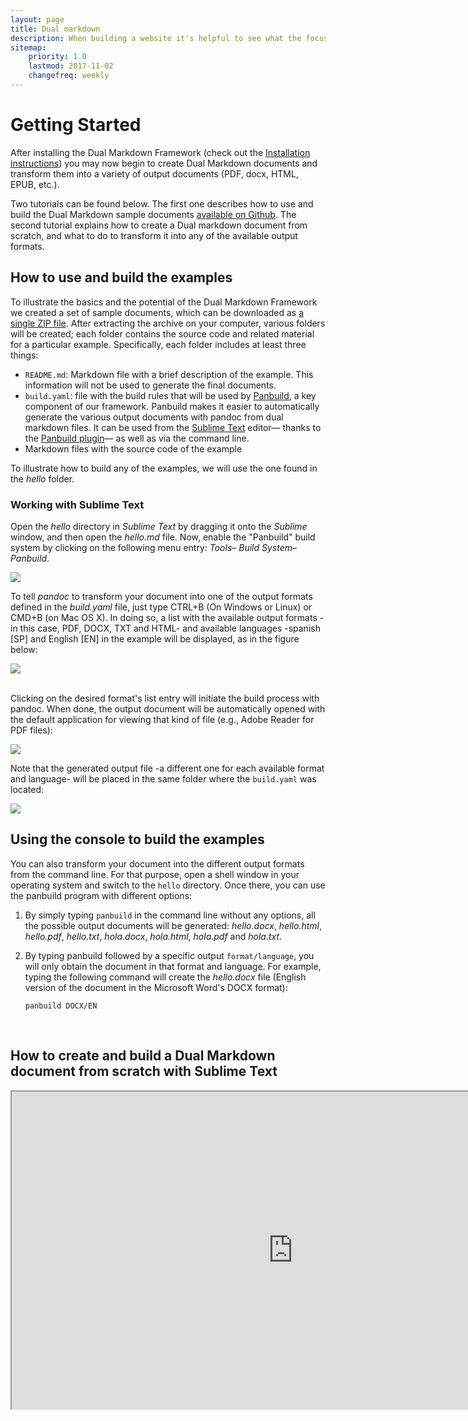 ```yaml
---
layout: page
title: Dual markdown
description: When building a website it's helpful to see what the focus of your site is. This page is an example of how to show a website's focus.
sitemap:
    priority: 1.0
    lastmod: 2017-11-02
    changefreq: weekly
---
```


# Getting Started

After installing the Dual Markdown Framework (check out the [Installation instructions](./installation)) you may now begin to create Dual Markdown documents and transform them into a variety of output documents (PDF, docx, HTML, EPUB, etc.).

Two tutorials can be found below. The first one describes how to use and build the Dual Markdown sample documents [available on Github](https://github.com/dualmarkdown/examples). The second tutorial explains how to create a Dual markdown document from scratch, and what to do to transform it into any of the available output formats. 

## How to use and build the examples

To illustrate the basics and the potential of the Dual Markdown Framework we created a set of sample documents, which can be downloaded as [a single ZIP file](https://github.com/dualmarkdown/examples/archive/master.zip). After extracting the archive on your computer, various folders will be created; each folder contains the source code and related material for a particular example. Specifically, each folder includes at least three things:

* `README.md`: Markdown file with a brief description of the example. This information will not be used to generate the final documents.
* `build.yaml`: file with the build rules that will be used by [Panbuild](https://github.com/jcsaezal/panbuild), a key component of our framework. Panbuild makes it easier to automatically generate the various output documents with pandoc from dual markdown files. It can be used from the [Sublime Text](https://www.sublimetext.com/) editor— thanks to the [Panbuild plugin](https://github.com/jcsaezal/SublimeText-Panbuild)— as well as via the command line.
* Markdown files with the source code of the example

To illustrate how to build any of the examples, we will use the one found in the _hello_ folder.

### Working with Sublime Text

Open the *hello* directory in *Sublime Text* by dragging it onto the *Sublime* window, and then open the *hello.md* file. Now, enable the "Panbuild" build system by clicking on the following menu entry: *Tools*– *Build System*– *Panbuild*.

![](../images/gs/scr-000-f.png)

To tell *pandoc* to transform your document into one of the output formats defined in the *build.yaml* file, just type CTRL+B (On Windows or Linux) or CMD+B (on Mac OS X). In doing so, a list with the available output formats -in this case, PDF, DOCX, TXT and HTML- and available languages -spanish [SP] and English [EN] in the example will be displayed, as in the figure below:

![](../images/gs/scr-001-f.png)

​		
Clicking on the desired format's list entry will initiate the build process with pandoc. When done, the output document will be automatically opened with the default application for viewing that kind of file (e.g., Adobe Reader for PDF files):

![](../images/gs/scr-003-f.png)

Note that the generated output file -a different one for each available format and language- will be placed in the same folder where the `build.yaml` was located:

![](../images/gs/scr-002-f.png)	

## Using the console to build the examples

You can also transform your document into the different output formats from the command line. For that purpose, open a shell window in your operating system and switch to the `hello` directory. Once there, you can use the panbuild program with different options:

1.  By simply typing `panbuild` in the command line without any options, all the possible output documents will be generated: *hello.docx*, *hello.html*, *hello.pdf*, *hello.txt*, *hola.docx*, *hola.html*, *hola.pdf* and *hola.txt*.

2. By typing panbuild followed by a specific output `format/language`, you will only obtain the document in that format and language. For example, typing the following command will create the *hello.docx* file (English version of the document in the Microsoft Word's DOCX format):

      `panbuild DOCX/EN`			


​			
## How to create and build a Dual Markdown document from scratch with Sublime Text

<iframe align="center" src="https://drive.google.com/file/d/1LvpwrrOkcoyTZVpLV56MlLEgHN8IrPWg/preview" height="508" width="900"></iframe>​	

